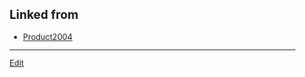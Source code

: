 ---
---
## Linked from

* [Product2004](Product2004.md)


----
[Edit](https://github.com/vitroid/vitroid.github.io/edit/master/MD/Product2004.md)
